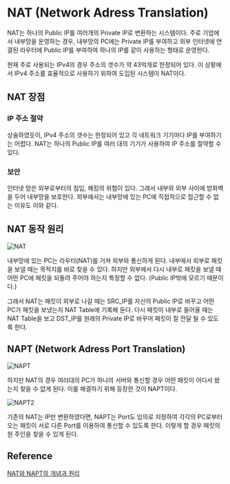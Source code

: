 # NAT (Network Adress Translation)

NAT는 하나의 Public IP를 여러개의 Private IP로 변환하는 시스템이다.
주로 기업에서 내부망을 운영하는 경우, 내부망의 PC에는 Private IP를 부여하고 외부 인터넷에 연결된 라우터에 Public IP를 부여하여 하나의 IP를 같이 사용하는 형태로 운영한다.

현재 주로 사용되는 IPv4의 경우 주소의 갯수가 약 43억개로 한정되어 있다. 이 상황에서 IPv4 주소를 효율적으로 사용하기 위하여 도입된 시스템이 NAT이다.

## NAT 장점

### IP 주소 절약
상술하였듯이, IPv4 주소의 갯수는 한정되어 있고 각 네트워크 기기마다 IP를 부여하기는 어렵다. NAT는 하나의 Public IP를 여러 대의 기기가 사용하여 IP 주소를 절약할 수 있다.

### 보안
인터넷 망은 외부로부터의 침입, 해킹의 위험이 있다. 그래서 내부와 외부 사이에 방화벽을 두어 내부망을 보호한다. 외부에서는 내부망에 있는 PC에 직접적으로 접근할 수 없는 이유도 이와 같다.

## NAT 동작 원리
![NAT](https://t1.daumcdn.net/cfile/tistory/25618F4D583F70BC0A)

내부망에 있는 PC는 라우터(NAT)를 거쳐 외부와 통신하게 된다. 내부에서 외부로 패킷을 보낼 때는 목적지를 바로 찾을 수 있다. 하지만 외부에서 다시 내부로 패킷을 보낼 때 어떤 PC에 패킷을 되돌려 주어야 하는지 특정할 수 없다. (Public IP밖에 모르기 때문이다.)

그래서 NAT는 패킷이 외부로 나갈 때는 SRC_IP를 자신의 Public IP로 바꾸고 어떤 PC가 패킷을 보냈는지 NAT Table에 기록해 둔다. 다시 패킷이 내부로 들어올 때는 NAT Table을 보고 DST_IP를 원래의 Private IP로 바꾸어 패킷이 잘 전달 될 수 있도록 한다.

## NAPT (Network Adress Port Translation)
![NAPT](https://t1.daumcdn.net/cfile/tistory/2777A649583F70ED1B)

하지만 NAT의 경우 여러대의 PC가 하나의 서버와 통신할 경우 어떤 패킷이 어디서 왔는지 찾을 수 없게 된다. 이를 해결하기 위해 등장한 것이 NAPT이다.

![NAPT2](https://t1.daumcdn.net/cfile/tistory/2172644E583F71D30F)

기존의 NAT는 IP만 변환하였다면, NAPT는 Port도 임의로 지정하여 각각의 PC로부터 오는 패킷이 서로 다른 Port를 이용하여 통신할 수 있도록 한다. 이렇게 할 경우 패킷의 원 주인을 찾을 수 있게 된다.

## Reference
[NAT와 NAPT의 개념과 원리](https://5kyc1ad.tistory.com/254)

